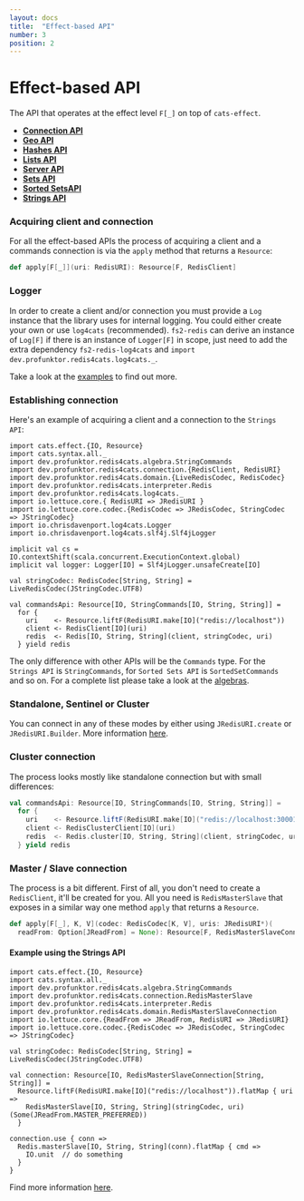 ```yaml
---
layout: docs
title:  "Effect-based API"
number: 3
position: 2
---
```


# Effect-based API

The API that operates at the effect level `F[_]` on top of `cats-effect`.

- **[Connection API](./connection)**
- **[Geo API](./geo)**
- **[Hashes API](./hashes)**
- **[Lists API](./lists)**
- **[Server API](./server)**
- **[Sets API](./sets)**
- **[Sorted SetsAPI](./sortedsets)**
- **[Strings API](./strings)**

### Acquiring client and connection

For all the effect-based APIs the process of acquiring a client and a commands connection is via the `apply` method that returns a `Resource`:

```scala
def apply[F[_]](uri: RedisURI): Resource[F, RedisClient]
```

### Logger

In order to create a client and/or connection you must provide a `Log` instance that the library uses for internal logging. You could either create your own or use `log4cats` (recommended). `fs2-redis` can derive an instance of `Log[F]` if there is an instance of `Logger[F]` in scope, just need to add the extra dependency `fs2-redis-log4cats` and `import dev.profunktor.redis4cats.log4cats._`.

Take a look at the [examples](https://github.com/gvolpe/fs2-redis/blob/master/modules/examples/src/main/scala/dev.profunktor.redis4cats/LoggerIOApp.scala) to find out more.

### Establishing connection

Here's an example of acquiring a client and a connection to the `Strings API`:

```tut:book:silent
import cats.effect.{IO, Resource}
import cats.syntax.all._
import dev.profunktor.redis4cats.algebra.StringCommands
import dev.profunktor.redis4cats.connection.{RedisClient, RedisURI}
import dev.profunktor.redis4cats.domain.{LiveRedisCodec, RedisCodec}
import dev.profunktor.redis4cats.interpreter.Redis
import dev.profunktor.redis4cats.log4cats._
import io.lettuce.core.{ RedisURI => JRedisURI }
import io.lettuce.core.codec.{RedisCodec => JRedisCodec, StringCodec => JStringCodec}
import io.chrisdavenport.log4cats.Logger
import io.chrisdavenport.log4cats.slf4j.Slf4jLogger

implicit val cs = IO.contextShift(scala.concurrent.ExecutionContext.global)
implicit val logger: Logger[IO] = Slf4jLogger.unsafeCreate[IO]

val stringCodec: RedisCodec[String, String] = LiveRedisCodec(JStringCodec.UTF8)

val commandsApi: Resource[IO, StringCommands[IO, String, String]] =
  for {
    uri    <- Resource.liftF(RedisURI.make[IO]("redis://localhost"))
    client <- RedisClient[IO](uri)
    redis  <- Redis[IO, String, String](client, stringCodec, uri)
  } yield redis
```

The only difference with other APIs will be the `Commands` type. For the `Strings API` is `StringCommands`, for `Sorted Sets API` is `SortedSetCommands` and so on. For a complete list please take a look at the
[algebras](https://github.com/gvolpe/fs2-redis/tree/master/modules/core/src/main/scala/dev.profunktor.redis4cats/algebra).

### Standalone, Sentinel or Cluster

You can connect in any of these modes by either using `JRedisURI.create` or `JRedisURI.Builder`. More information
[here](https://github.com/lettuce-io/lettuce-core/wiki/Redis-URI-and-connection-details).

### Cluster connection

The process looks mostly like standalone connection but with small differences:

```scala
val commandsApi: Resource[IO, StringCommands[IO, String, String]] =
  for {
    uri    <- Resource.liftF(RedisURI.make[IO]("redis://localhost:30001"))
    client <- RedisClusterClient[IO](uri)
    redis  <- Redis.cluster[IO, String, String](client, stringCodec, uri)
  } yield redis
```

### Master / Slave connection

The process is a bit different. First of all, you don't need to create a `RedisClient`, it'll be created for you. All you need is `RedisMasterSlave` that exposes in a similar way one method `apply` that returns a `Resource`.

```scala
def apply[F[_], K, V](codec: RedisCodec[K, V], uris: JRedisURI*)(
  readFrom: Option[JReadFrom] = None): Resource[F, RedisMasterSlaveConnection[K, V]]
```

#### Example using the Strings API

```tut:book:silent
import cats.effect.{IO, Resource}
import cats.syntax.all._
import dev.profunktor.redis4cats.algebra.StringCommands
import dev.profunktor.redis4cats.connection.RedisMasterSlave
import dev.profunktor.redis4cats.interpreter.Redis
import dev.profunktor.redis4cats.domain.RedisMasterSlaveConnection
import io.lettuce.core.{ReadFrom => JReadFrom, RedisURI => JRedisURI}
import io.lettuce.core.codec.{RedisCodec => JRedisCodec, StringCodec => JStringCodec}

val stringCodec: RedisCodec[String, String] = LiveRedisCodec(JStringCodec.UTF8)

val connection: Resource[IO, RedisMasterSlaveConnection[String, String]] =
  Resource.liftF(RedisURI.make[IO]("redis://localhost")).flatMap { uri =>
    RedisMasterSlave[IO, String, String](stringCodec, uri)(Some(JReadFrom.MASTER_PREFERRED))
  }

connection.use { conn =>
  Redis.masterSlave[IO, String, String](conn).flatMap { cmd =>
    IO.unit  // do something
  }
}
```

Find more information [here](https://github.com/lettuce-io/lettuce-core/wiki/Master-Slave#examples).
